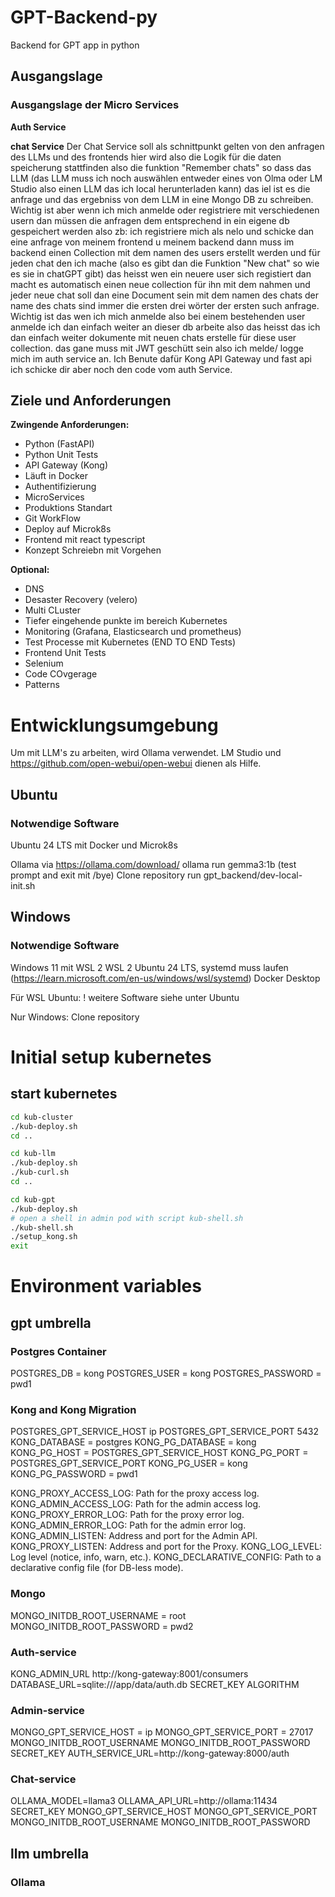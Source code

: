 # GPT-Backend-py
 Backend for GPT app in python 

## Ausgangslage

### Ausgangslage der Micro Services

**Auth Service**

**chat Service**
Der Chat Service soll als schnittpunkt gelten von den anfragen des LLMs und des frontends hier wird also die Logik für 
die daten speicherung stattfinden also die funktion "Remember chats" so dass das LLM (das LLM muss ich noch auswählen entweder eines von Olma oder LM Studio also einen LLM das ich local herunterladen kann) das iel ist es die anfrage und das ergebniss von dem LLM in eine Mongo DB zu schreiben. Wichtig ist aber wenn ich mich anmelde oder registriere mit verschiedenen usern dan müssen die anfragen dem entsprechend in ein eigene db gespeichert werden also zb: ich registriere mich als nelo und schicke dan eine anfrage von meinem frontend u meinem backend dann muss im backend einen Collection mit dem namen des users erstellt werden und für jeden chat den ich mache (also es gibt dan die Funktion "New chat" so wie es sie in chatGPT gibt) das heisst wen ein neuere user sich registiert dan macht es automatisch einen neue collection für ihn mit dem nahmen und jeder neue chat soll dan eine Document sein mit dem namen des chats der name des chats sind immer die ersten drei wörter der ersten such anfrage. Wichtig ist das wen ich mich anmelde also bei einem bestehenden user anmelde ich dan einfach weiter an dieser db arbeite also das heisst das ich dan einfach weiter dokumente mit neuen chats erstelle für diese user collection. das gane muss mit JWT geschütt sein also ich melde/ logge mich im auth service an. Ich Benute dafür Kong API Gateway und fast api ich schicke dir aber noch den code vom auth Service.

## Ziele und Anforderungen

**Zwingende Anforderungen:**
- Python (FastAPI)
- Python Unit Tests 
- API Gateway (Kong)
- Läuft in Docker
- Authentifizierung
- MicroServices
- Produktions Standart
- Git WorkFlow
- Deploy auf Microk8s
- Frontend mit react typescript
- Konzept Schreiebn mit Vorgehen

**Optional:**
- DNS
- Desaster Recovery (velero)
- Multi CLuster
- Tiefer eingehende punkte im bereich Kubernetes
- Monitoring (Grafana, Elasticsearch und prometheus)
- Test Processe mit Kubernetes (END TO END Tests)
- Frontend Unit Tests
- Selenium
- Code COvgerage
- Patterns

# Entwicklungsumgebung
Um mit LLM's zu arbeiten, wird Ollama verwendet. LM Studio und https://github.com/open-webui/open-webui dienen als Hilfe.

## Ubuntu
### Notwendige Software
Ubuntu 24 LTS mit Docker und Microk8s

Ollama via https://ollama.com/download/
ollama run gemma3:1b (test prompt and exit mit /bye)
Clone repository
run gpt_backend/dev-local-init.sh

## Windows
### Notwendige Software
Windows 11 mit WSL 2
WSL 2 Ubuntu 24 LTS, systemd muss laufen (https://learn.microsoft.com/en-us/windows/wsl/systemd)
Docker Desktop

Für WSL Ubuntu:
! weitere Software siehe unter Ubuntu

Nur Windows:
Clone repository

# Initial setup kubernetes

## start kubernetes

```bash
cd kub-cluster
./kub-deploy.sh
cd ..

cd kub-llm
./kub-deploy.sh
./kub-curl.sh
cd ..

cd kub-gpt
./kub-deploy.sh
# open a shell in admin pod with script kub-shell.sh
./kub-shell.sh
./setup_kong.sh
exit
```


# Environment variables

## gpt umbrella

### Postgres Container
POSTGRES_DB = kong
POSTGRES_USER = kong
POSTGRES_PASSWORD = pwd1

### Kong and Kong Migration
POSTGRES_GPT_SERVICE_HOST ip
POSTGRES_GPT_SERVICE_PORT 5432
KONG_DATABASE = postgres
KONG_PG_DATABASE = kong
KONG_PG_HOST = POSTGRES_GPT_SERVICE_HOST
KONG_PG_PORT = POSTGRES_GPT_SERVICE_PORT
KONG_PG_USER = kong
KONG_PG_PASSWORD = pwd1

KONG_PROXY_ACCESS_LOG: Path for the proxy access log.
KONG_ADMIN_ACCESS_LOG: Path for the admin access log.
KONG_PROXY_ERROR_LOG: Path for the proxy error log.
KONG_ADMIN_ERROR_LOG: Path for the admin error log.
KONG_ADMIN_LISTEN: Address and port for the Admin API.
KONG_PROXY_LISTEN: Address and port for the Proxy.
KONG_LOG_LEVEL: Log level (notice, info, warn, etc.).
KONG_DECLARATIVE_CONFIG: Path to a declarative config file (for DB-less mode).

### Mongo
MONGO_INITDB_ROOT_USERNAME = root
MONGO_INITDB_ROOT_PASSWORD = pwd2

### Auth-service
KONG_ADMIN_URL http://kong-gateway:8001/consumers
DATABASE_URL=sqlite:///app/data/auth.db
SECRET_KEY
ALGORITHM

### Admin-service
MONGO_GPT_SERVICE_HOST = ip
MONGO_GPT_SERVICE_PORT = 27017
MONGO_INITDB_ROOT_USERNAME
MONGO_INITDB_ROOT_PASSWORD
SECRET_KEY
AUTH_SERVICE_URL=http://kong-gateway:8000/auth

### Chat-service
OLLAMA_MODEL=llama3
OLLAMA_API_URL=http://ollama:11434
SECRET_KEY
MONGO_GPT_SERVICE_HOST
MONGO_GPT_SERVICE_PORT
MONGO_INITDB_ROOT_USERNAME
MONGO_INITDB_ROOT_PASSWORD

## llm umbrella

### Ollama
